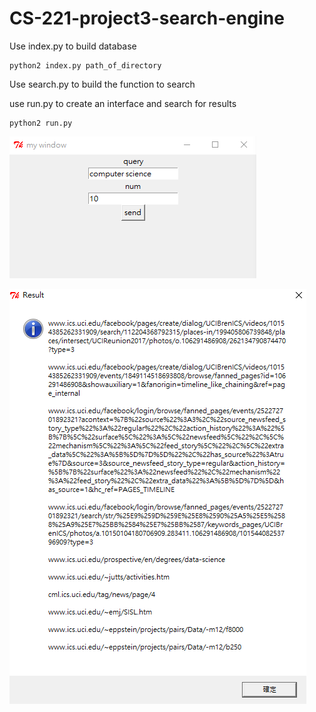 # CS-221-project3-search-engine

Use index.py to build database
```
python2 index.py path_of_directory
```
Use search.py to build the function to search


use run.py to create an interface and search for results

```
python2 run.py
```
![alt text](https://raw.githubusercontent.com/kalmanlukelin/CS-221-project3-search-engine/master/Image.PNG?token=APRQJZHvC7FaLYmr-fEihx4_3pWr08RBks5cfJnHwA%3D%3D)

![alt text](https://raw.githubusercontent.com/kalmanlukelin/CS-221-project3-search-engine/master/image2.PNG?token=APRQJR74W23u84wFYgBYgwNRQN_3zar7ks5cfJo8wA%3D%3D)
